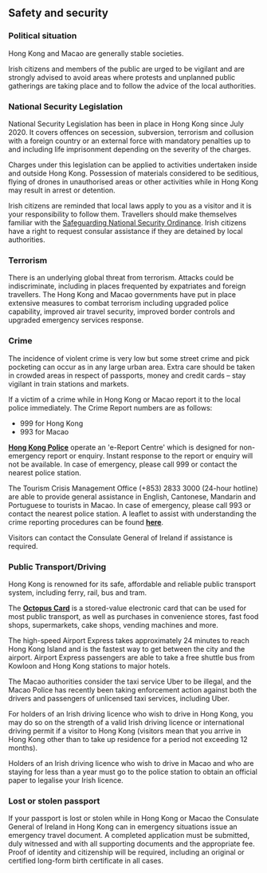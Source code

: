 ## Safety and security

### **Political situation**

Hong Kong and Macao are generally stable societies.

Irish citizens and members of the public are urged to be vigilant and are strongly advised to avoid areas where protests and unplanned public gatherings are taking place and to follow the advice of the local authorities.

### **National Security Legislation**

National Security Legislation has been in place in Hong Kong since July 2020. It covers offences on secession, subversion, terrorism and collusion with a foreign country or an external force with mandatory penalties up to and including life imprisonment depending on the severity of the charges.

Charges under this legislation can be applied to activities undertaken inside and outside Hong Kong. Possession of materials considered to be seditious, flying of drones in unauthorised areas or other activities while in Hong Kong may result in arrest or detention.

Irish citizens are reminded that local laws apply to you as a visitor and it is your responsibility to follow them. Travellers should make themselves familiar with the [Safeguarding National Security Ordinance](https://www.elegislation.gov.hk/hk/A305). Irish citizens have a right to request consular assistance if they are detained by local authorities.

### **Terrorism**

There is an underlying global threat from terrorism. Attacks could be indiscriminate, including in places frequented by expatriates and foreign travellers. The Hong Kong and Macao governments have put in place extensive measures to combat terrorism including upgraded police capability, improved air travel security, improved border controls and upgraded emergency services response.

### **Crime**

The incidence of violent crime is very low but some street crime and pick pocketing can occur as in any large urban area. Extra care should be taken in crowded areas in respect of passports, money and credit cards – stay vigilant in train stations and markets.

If a victim of a crime while in Hong Kong or Macao report it to the local police immediately. The Crime Report numbers are as follows:

* 999 for Hong Kong
* 993 for Macao

[**Hong Kong Police**](https://www.police.gov.hk/ppp_en/) operate an 'e-Report Centre' which is designed for non-emergency report or enquiry. Instant response to the report or enquiry will not be available. In case of emergency, please call 999 or contact the nearest police station.

The Tourism Crisis Management Office (+853) 2833 3000 (24-hour hotline) are able to provide general assistance in English, Cantonese, Mandarin and Portuguese to tourists in Macao. In case of emergency, please call 993 or contact the nearest police station. A leaflet to assist with understanding the crime reporting procedures can be found [**here**](https://www.pj.gov.mo/Web/u/cms/www/pdf/Publish/EN/RC03.pdf).

Visitors can contact the Consulate General of Ireland if assistance is required.

### **Public Transport/Driving**

Hong Kong is renowned for its safe, affordable and reliable public transport system, including ferry, rail, bus and tram.

The [**Octopus Card**](https://www.octopus.com.hk/en/consumer/index.html) is a stored-value electronic card that can be used for most public transport, as well as purchases in convenience stores, fast food shops, supermarkets, cake shops, vending machines and more.

The high-speed Airport Express takes approximately 24 minutes to reach Hong Kong Island and is the fastest way to get between the city and the airport. Airport Express passengers are able to take a free shuttle bus from Kowloon and Hong Kong stations to major hotels.

The Macao authorities consider the taxi service Uber to be illegal, and the Macao Police has recently been taking enforcement action against both the drivers and passengers of unlicensed taxi services, including Uber.

For holders of an Irish driving licence who wish to drive in Hong Kong, you may do so on the strength of a valid Irish driving licence or international driving permit if a visitor to Hong Kong (visitors mean that you arrive in Hong Kong other than to take up residence for a period not exceeding 12 months).

Holders of an Irish driving licence who wish to drive in Macao and who are staying for less than a year must go to the police station to obtain an official paper to legalise your Irish licence.

### **Lost or stolen passport**

If your passport is lost or stolen while in Hong Kong or Macao the Consulate General of Ireland in Hong Kong can in emergency situations issue an emergency travel document. A completed application must be submitted, duly witnessed and with all supporting documents and the appropriate fee. Proof of identity and citizenship will be required, including an original or certified long-form birth certificate in all cases.